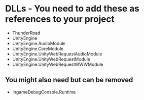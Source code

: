 # DLLs - You need to add these as references to your project
 - ThunderRoad
 - UnityEngine
 - UnityEngine.AudioModule
 - UnityEngine.CoreModule
 - UnityEngine.UnityWebRequestAudioModule
 - UnityEngine.UnityWebRequestModule
 - UnityEngine.UnityWebRequestWWWModule

## You might also need but can be removed
- IngameDebugConsole.Runtime
